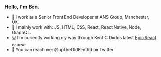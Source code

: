 ### Hello, I'm Ben.

- 🔨 I work as a Senior Front End Developer at ANS Group, Manchester, UK.
- 🧠 I mainly work with: JS, HTML, CSS, React, React Native, Node, GraphQL.
- 💻 I’m currently working my way through Kent C Dodds latest [Epic React](https://epicreact.dev/learn) course.
- 🐤 You can reach me: @upTheOldKentRd on Twitter
